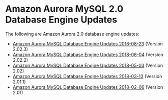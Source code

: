 # Amazon Aurora MySQL 2\.0 Database Engine Updates<a name="AuroraMySQL.Updates.20Updates"></a>

The following are Amazon Aurora 2\.0 database engine updates:
+ [Amazon Aurora MySQL Database Engine Updates 2018\-08\-23](AuroraMySQL.Updates.2023.md) \(Version 2\.02\.3\)
+ [Amazon Aurora MySQL Database Engine Updates 2018\-06\-04](AuroraMySQL.Updates.2022.md) \(Version 2\.02\.2\)
+ [Amazon Aurora MySQL Database Engine Updates 2018\-05\-03](AuroraMySQL.Updates.202.md) \(Version 2\.02\)
+ [Amazon Aurora MySQL Database Engine Updates 2018\-03\-13](AuroraMySQL.Updates.2011.md) \(Version 2\.01\.1\)
+ [Amazon Aurora MySQL Database Engine Updates 2018\-02\-06](AuroraMySQL.Updates.20180206.md) \(Version 2\.01\)